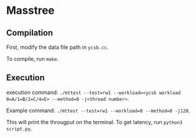 # Masstree

## Compilation

First, modify the data file path in `ycsb.cc`.

To compile, run `make`.

## Execution

execution command: `./mttest --test=rw1 --workload=<ycsb workload 0=A/1=B/2=C/4=E> --method=0 -j<thread number>`.

Example command: `./mttest --test=rw1 --workload=0 --method=0 -j128`.

This will print the througput on the terminal. To get latency, run `python3 script.py`.
